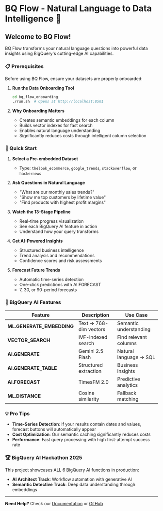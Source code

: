 # BQ Flow - Natural Language to Data Intelligence 🚀

## Welcome to BQ Flow!

BQ Flow transforms your natural language questions into powerful data insights using BigQuery's cutting-edge AI capabilities.

### 📋 Prerequisites

Before using BQ Flow, ensure your datasets are properly onboarded:

1. **Run the Data Onboarding Tool**
   ```bash
   cd bq_flow_onboarding
   ./run.sh  # Opens at http://localhost:8501
   ```

2. **Why Onboarding Matters**
   - Creates semantic embeddings for each column
   - Builds vector indexes for fast search
   - Enables natural language understanding
   - Significantly reduces costs through intelligent column selection

### 🎯 Quick Start

1. **Select a Pre-embedded Dataset**
   - Type: `thelook_ecommerce`, `google_trends`, `stackoverflow`, or `hackernews`

2. **Ask Questions in Natural Language**
   - "What are our monthly sales trends?"
   - "Show me top customers by lifetime value"
   - "Find products with highest profit margins"

3. **Watch the 13-Stage Pipeline**
   - Real-time progress visualization
   - See each BigQuery AI feature in action
   - Understand how your query transforms

4. **Get AI-Powered Insights**
   - Structured business intelligence
   - Trend analysis and recommendations
   - Confidence scores and risk assessments

5. **Forecast Future Trends**
   - Automatic time-series detection
   - One-click predictions with AI.FORECAST
   - 7, 30, or 90-period forecasts

### 🤖 BigQuery AI Features

| Feature | Description | Use Case |
|---------|------------|----------|
| **ML.GENERATE_EMBEDDING** | Text → 768-dim vectors | Semantic understanding |
| **VECTOR_SEARCH** | IVF-indexed search | Find relevant columns |
| **AI.GENERATE** | Gemini 2.5 Flash | Natural language → SQL |
| **AI.GENERATE_TABLE** | Structured extraction | Business insights |
| **AI.FORECAST** | TimesFM 2.0 | Predictive analytics |
| **ML.DISTANCE** | Cosine similarity | Fallback matching |

### 💡 Pro Tips

- **Time-Series Detection**: If your results contain dates and values, forecast buttons will automatically appear
- **Cost Optimization**: Our semantic caching significantly reduces costs
- **Performance**: Fast query processing with high first-attempt success rate

### 🏆 BigQuery AI Hackathon 2025

This project showcases ALL 6 BigQuery AI functions in production:
- **AI Architect Track**: Workflow automation with generative AI
- **Semantic Detective Track**: Deep data understanding through embeddings

---

**Need Help?** Check our [Documentation](https://docs.bqflow.ai) or [GitHub](https://github.com/bqflow)